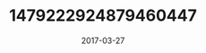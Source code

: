 ---
title: "1479222924879460447"
image: "2017-03-27 06.38.55 1479222924879460447_46248401"
date: "2017-03-27"
type: "photo"
---